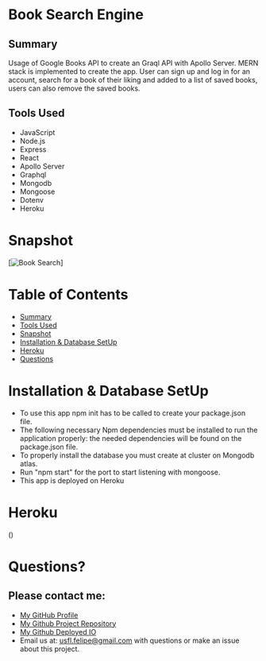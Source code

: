 # Book Search Engine

## Summary

Usage of Google Books API to create an Graql API with Apollo Server. MERN stack is implemented to create the app. User can sign up and log in for an account, search for a book of their liking and added to a list of saved books, users can also remove the saved books.

## Tools Used

* JavaScript
* Node.js
* Express
* React
* Apollo Server
* Graphql
* Mongodb
* Mongoose
* Dotenv
* Heroku


# Snapshot

[![Book Search](images/BookSearchDemo.png)]


# Table of Contents 
* [Summary](#Summary)
* [Tools Used](#Tools)
* [Snapshot](#Snapshot)
* [Installation & Database SetUp](#Installation)
* [Heroku](#Heroku)
* [Questions](#questions)


# Installation & Database SetUp
* To use this app npm init has to be called to create your package.json file.
* The following necessary Npm dependencies must be installed to run the application properly: the needed dependencies will be found on the package.json file.
* To properly install the database you must create at cluster on Mongodb atlas.
* Run "npm start" for the port to start listening with mongoose.
* This app is deployed on Heroku


# Heroku


()


# Questions?
## Please contact me:
  * [My GitHub Profile](https://github.com/usflfelipe)
  * [My Github Project Repository](https://github.com/usflfelipe/book-search-engine)
  * [My Github Deployed IO](https://usflfelipe.github.io/book-search-engine/)
  * Email us at: [usfl.felipe@gmail.com](mailto:usfl.felipe@gmail.com) with questions or make an issue about this project.